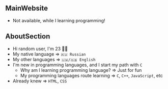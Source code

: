 ## MainWebsite ##
* Not available, while I learning programming!

## AboutSection ##
* Hi random user, I'm 23 👋🏻
* My native language ⇒ <code>🇷🇺 Russian</code>
* My other languages ⇒ <code>🇺🇲/🇬🇧 English</code>
* I'm new in programming languages, and I start my path with <code>C</code>
  * Why am I learning programming language? ⇒ Just for fun
  * My programming languages route learning ⇒ <code>C</code>, <code>C++</code>, <code>JavaScript</code>, etc
* Already knew ⇒ <code>HTML</code>, <code>CSS</code>
